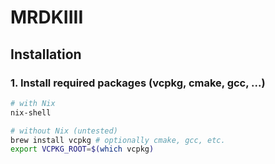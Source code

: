 # MRDKIIII

## Installation

### 1. Install required packages (vcpkg, cmake, gcc, ...)

```bash
# with Nix
nix-shell

# without Nix (untested)
brew install vcpkg # optionally cmake, gcc, etc.
export VCPKG_ROOT=$(which vcpkg)
```